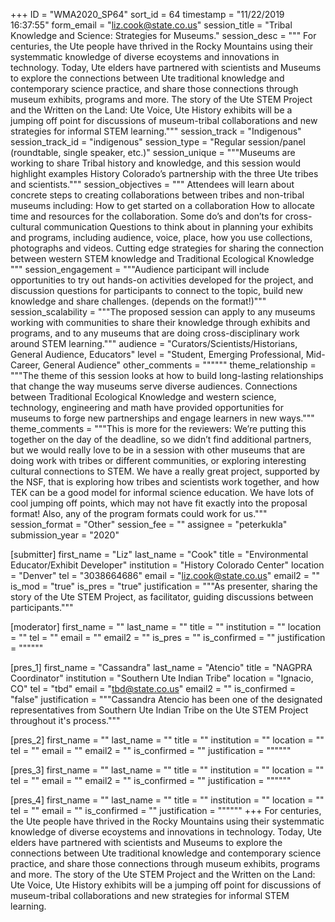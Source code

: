 +++
ID = "WMA2020_SP64"
sort_id = 64
timestamp = "11/22/2019 16:37:55"
form_email = "liz.cook@state.co.us"
session_title = "Tribal Knowledge and Science: Strategies for Museums."
session_desc = """ For centuries, the Ute people have thrived in the Rocky Mountains using their systemmatic knowledge of diverse ecoystems and innovations in technology. Today, Ute elders have partnered with scientists and Museums to explore the connections between Ute traditional knowledge and contemporary science practice, and share those connections through museum exhibits, programs and more. The story of the Ute STEM Project and the Written on the Land: Ute Voice, Ute History exhibits will be a jumping off point for discussions of museum-tribal collaborations and new strategies for informal STEM learning."""
session_track = "Indigenous"
session_track_id = "indigenous"
session_type = "Regular session/panel (roundtable, single speaker, etc.)"
session_unique = """Museums are working to share Tribal history and knowledge, and this session would highlight examples History Colorado’s partnership with the three Ute tribes and scientists."""
session_objectives = """ Attendees will learn about concrete steps to creating collaborations between tribes and non-tribal museums including:
How to get started on a collaboration
How to allocate time and resources for the collaboration.
Some do’s and don’ts for cross-cultural communication
Questions to think about in planning your exhibits and programs, including audience, voice, place, how you use collections, photographs and videos.
Cutting edge strategies for sharing the connection between western STEM knowledge and Traditional Ecological Knowledge
"""
session_engagement = """Audience participant will include opportunities to try out hands-on activities developed for the project, and discussion questions for participants to connect to the topic, build new knowledge and share challenges. (depends on the format!)"""
session_scalability = """The proposed session can apply to any museums working with communities to share their knowledge through exhibits and programs, and to any museums that are doing cross-disciplinary work around STEM learning."""
audience = "Curators/Scientists/Historians, General Audience, Educators"
level = "Student, Emerging Professional, Mid-Career, General Audience"
other_comments = """"""
theme_relationship = """The theme of this session looks at how to build long-lasting relationships that change the way museums serve diverse audiences. Connections between Traditional Ecological Knowledge and western science, technology, engineering and math have provided opportunities for museums to forge new partnerships and engage learners in new ways."""
theme_comments = """This is more for the reviewers: We’re putting this together on the day of the deadline, so we didn’t find additional partners, but we would really love to be in a session with other museums that are doing work with tribes or different communities, or exploring interesting cultural connections to STEM.
We have a really great project, supported by the NSF, that is exploring how tribes and scientists work together, and how TEK can be a good model for informal science education. We have lots of cool jumping off points, which may not have fit exactly into the proposal format!
Also, any of the program formats could work for us."""
session_format = "Other"
session_fee = ""
assignee = "peterkukla"
submission_year = "2020"

[submitter]
first_name = "Liz"
last_name = "Cook"
title = "Environmental Educator/Exhibit Developer"
institution = "History Colorado Center"
location = "Denver"
tel = "3038664686"
email = "liz.cook@state.co.us"
email2 = ""
is_mod = "true"
is_pres = "true"
justification = """As presenter, sharing the story of the Ute STEM Project, as facilitator, guiding discussions between participants."""

[moderator]
first_name = ""
last_name = ""
title = ""
institution = ""
location = ""
tel = ""
email = ""
email2 = ""
is_pres = ""
is_confirmed = ""
justification = """"""

[pres_1]
first_name = "Cassandra"
last_name = "Atencio"
title = "NAGPRA Coordinator"
institution = "Southern Ute Indian Tribe"
location = "Ignacio, CO"
tel = "tbd"
email = "tbd@state.co.us"
email2 = ""
is_confirmed = "false"
justification = """Cassandra Atencio has been one of the designated representatives from Southern Ute Indian Tribe on the Ute STEM Project throughout it's process."""

[pres_2]
first_name = ""
last_name = ""
title = ""
institution = ""
location = ""
tel = ""
email = ""
email2 = ""
is_confirmed = ""
justification = """"""

[pres_3]
first_name = ""
last_name = ""
title = ""
institution = ""
location = ""
tel = ""
email = ""
email2 = ""
is_confirmed = ""
justification = """"""

[pres_4]
first_name = ""
last_name = ""
title = ""
institution = ""
location = ""
tel = ""
email = ""
is_confirmed = ""
justification = """"""
+++
 For centuries, the Ute people have thrived in the Rocky Mountains using their systemmatic knowledge of diverse ecoystems and innovations in technology. Today, Ute elders have partnered with scientists and Museums to explore the connections between Ute traditional knowledge and contemporary science practice, and share those connections through museum exhibits, programs and more. The story of the Ute STEM Project and the Written on the Land: Ute Voice, Ute History exhibits will be a jumping off point for discussions of museum-tribal collaborations and new strategies for informal STEM learning.